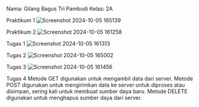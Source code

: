 Nama: Gilang Bagus Tri Pambudi
Kelas: 2A

Praktikum 1
![Screenshot 2024-10-05 165139](https://github.com/user-attachments/assets/7c590a09-b837-4284-8cb4-c950b44f0ede)

Praktikum 2
![Screenshot 2024-10-05 161258](https://github.com/user-attachments/assets/54651668-1304-41e1-9c2c-c62dda2d45b0)

Tugas 1
![Screenshot 2024-10-05 161313](https://github.com/user-attachments/assets/d681a24d-4b3c-4336-8394-5f645258d8f5)

Tugas 2
![Screenshot 2024-10-05 165002](https://github.com/user-attachments/assets/47fb7c0c-003f-48ab-89d7-7fc0ca66cbd1)

Tugas 3
![Screenshot 2024-10-05 161456](https://github.com/user-attachments/assets/be337d8e-c78c-4782-8f57-66908e79d4ff)

Tugas 4
Metode GET digunakan untuk mengambil data dari server.
Metode POST digunakan untuk mengirimkan data ke server untuk diproses atau disimpan, sering kali untuk membuat sumber daya baru.
Metode DELETE digunakan untuk menghapus sumber daya dari server.


